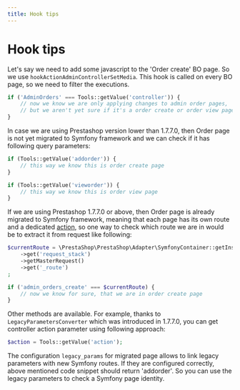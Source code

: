 ```yaml
---
title: Hook tips
---
```


# Hook tips

Let's say we need to add some javascript to the 'Order create' BO page. So we use `hookActionAdminControllerSetMedia`.
This hook is called on every BO page, so we need to filter the executions.
```php
if ('AdminOrders' === Tools::getValue('controller')) {
    // now we know we are only applying changes to admin order pages,
    // but we aren't yet sure if it's a order create or order view page
}
```

In case we are using Prestashop version lower than 1.7.7.0, then Order page is not yet migrated to Symfony framework and we can check if it has following query parameters:
```php
if (Tools::getValue('addorder')) {
    // this way we know this is order create page
}

if (Tools::getValue('vieworder')) {
    // this way we know this is order view page
}
```

If we are using Prestashop 1.7.7.0 or above, then Order page is already migrated to Symfony framework,
meaning that each page has its own route and a dedicated [action](https://symfony.com/doc/3.4/routing.html),
so one way to check which route we are in would be to extract it from request like following:
```php
$currentRoute = \PrestaShop\PrestaShop\Adapter\SymfonyContainer::getInstance()
    ->get('request_stack')
    ->getMasterRequest()
    ->get('_route')
;

if ('admin_orders_create' === $currentRoute) {
    // now we know for sure, that we are in order create page
}
```

Other methods are available. For example, thanks to `LegacyParametersConverter` which was introduced in 1.7.7.0, you can get controller action parameter using following approach:
```php
$action = Tools::getValue('action');
```
The configuration `legacy_params` for migrated page allows to link legacy parameters with new Symfony routes. If they are configured correctly, above mentioned code snippet should return 'addorder'. So you can use the legacy parameters to check a Symfony page identity.
